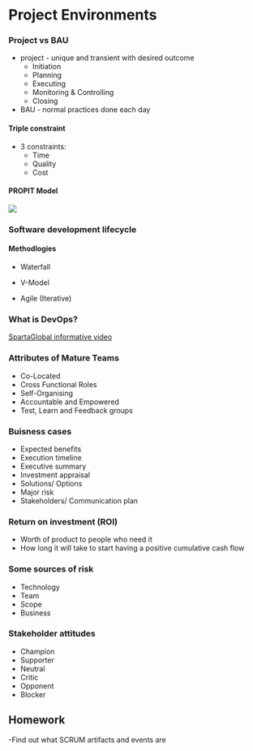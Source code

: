 # Project Environments

### Project vs BAU
- project - unique and transient with desired outcome
  - Initiation
  - Planning
  - Executing
  - Monitoring & Controlling
  - Closing
- BAU - normal practices done each day

#### Triple constraint
- 3 constraints: 
  - Time
  - Quality
  - Cost

#### PROPIT Model
![](/The_PROPIT_model.png)

### Software development lifecycle
#### Methodlogies
- Waterfall

- V-Model

- Agile (Iterative)

### What is DevOps?
[SpartaGlobal informative video](https://web.microsoftstream.com/video/1d5b348a-ca1d-4262-85dd-cf1657d34183)

### Attributes of Mature Teams
- Co-Located
- Cross Functional Roles
- Self-Organising
- Accountable and Empowered
- Test, Learn and Feedback groups

### Buisness cases
- Expected benefits
- Execution timeline
- Executive summary
- Investment appraisal
- Solutions/ Options
- Major risk
- Stakeholders/ Communication plan

### Return on investment (ROI)
- Worth of product to people who need it
- How long it will take to start having a positive cumulative cash flow

### Some sources of risk
- Technology
- Team
- Scope
- Business

### Stakeholder attitudes
- Champion
- Supporter
- Neutral
- Critic
- Opponent
- Blocker

## Homework
-Find out what SCRUM artifacts and events are
